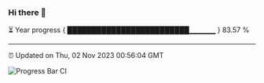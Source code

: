 ### Hi there 👋

⏳ Year progress { █████████████████████████▁▁▁▁▁ } 83.57 %

---

⏰ Updated on Thu, 02 Nov 2023 00:56:04 GMT

![Progress Bar CI](https://github.com/JuvenileQ/Progress-Bar-CI/workflows/main/badge.svg)
